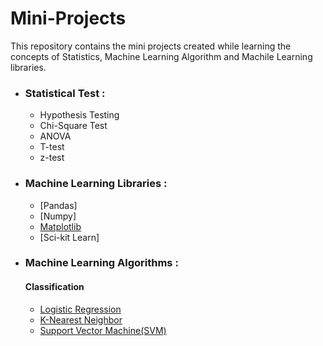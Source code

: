 # Mini-Projects

This repository contains the mini projects created while learning the concepts of Statistics, Machine Learning Algorithm and Machile Learning libraries.

- ### Statistical Test :

  - Hypothesis Testing
  - Chi-Square Test
  - ANOVA
  - T-test
  - z-test

- ### Machine Learning Libraries :

  - [Pandas]
  - [Numpy]
  - [Matplotlib](https://github.com/DhruTewa/Mini-Projects/blob/master/Machine%20Learning%20Libraries/Learning%20Matplotlib%20.ipynb)
  - [Sci-kit Learn]
  
- ### Machine Learning Algorithms :
   #### Classification
   - [Logistic Regression](https://github.com/DhruTewa/Mini-Projects/blob/master/Machine%20Learning%20Algorithm/Logistic%20Regression.ipynb)
   - [K-Nearest Neighbor](https://github.com/DhruTewa/Mini-Projects/blob/master/Machine%20Learning%20Algorithm/K-Nearest%20Neighbor.ipynb)
   - [Support Vector Machine(SVM)](https://github.com/DhruTewa/Mini-Projects/blob/master/Machine%20Learning%20Algorithm/SVM.ipynb)
